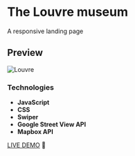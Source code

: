 # The Louvre museum 
 A responsive landing page
 
## Preview
![Louvre](https://user-images.githubusercontent.com/47517329/209314987-2d5598c2-3ba7-4e8c-85ee-89c76bfc271b.gif)
 
### Technologies
- **JavaScript**
- **CSS**
- **Swiper**
- **Google Street View API**
- **Mapbox API**

[LIVE DEMO](https://louvre-landing-page.netlify.app/) :eyes:
